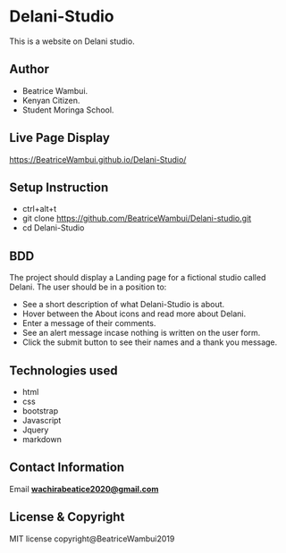 # Delani-Studio
This is a website on Delani studio.

## Author
* Beatrice Wambui.
* Kenyan Citizen.
* Student Moringa School.

## Live Page Display
 https://BeatriceWambui.github.io/Delani-Studio/

## Setup Instruction
* ctrl+alt+t
* git clone https://github.com/BeatriceWambui/Delani-studio.git
* cd Delani-Studio

## BDD
The project should display a Landing page for a fictional studio called Delani.
The user should be in a position to:
* See a short description of what Delani-Studio is about. 
* Hover between the About icons and read more about Delani.
* Enter a message of their comments.
* See an alert message incase nothing is written on the user form.
* Click the submit button to see their names and a thank you message.

## Technologies used
* html
* css
* bootstrap
* Javascript
* Jquery
* markdown

## Contact Information
Email
**wachirabeatice2020@gmail.com**

## License & Copyright
  MIT license
  copyright@BeatriceWambui2019


